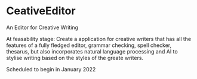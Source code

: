 # CeativeEditor
An Editor for Creative Writing

At feasability stage:
Create a application for creative writers that has all the features of a fully fledged editor, grammar checking, spell checker, thesarus, but also incorporates natural language processing and AI to stylise writing based on the styles of the greate writers.


Scheduled to begin in January 2022

